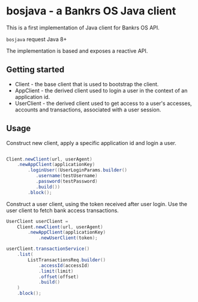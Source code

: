 # bosjava - a Bankrs OS Java client
This is a first implementation of Java client for Bankrs OS API.

`bosjava` request Java 8+

The implementation is based and exposes a reactive API.

## Getting started
* Client - the base client that is used to bootstrap the client.
* AppClient - the derived client used to login a user in the context of an application id.
* UserClient - the derived client used to get access to a user's accesses, accounts and transactions,
associated with a user session.

## Usage

Construct new client, apply a specific application id and login a user.
```java

Client.newClient(url, userAgent)
    .newAppClient(applicationKey)
        .loginUser((UserLoginParams.builder()
           .username(testUsername)
           .password(testPassword)
           .build())
        .block();
```

Construct a user client, using the token received after user login.
Use the user client to fetch bank access transactions.
```java
UserClient userClient =
    Client.newClient(url, userAgent)
        .newAppClient(applicationKey)
            .newUserClient(token);

userClient.transactionService()
    .list(
        ListTransactionsReq.builder()
            .accessId(accessId)
            .limit(limit)
            .offset(offset)
            .build()
    )
    .block();

```



